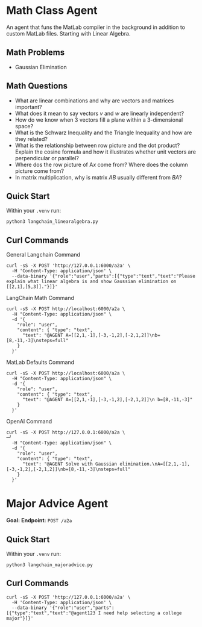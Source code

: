 # Math Class Agent
An agent that funs the MatLab compiler in the background in addition to custom MatLab files. Starting with Linear Algebra. 

## Math Problems 
* Gaussian Elimination

## Math Questions
* What are linear combinations and why are vectors and matrices important?
* What does it mean to say vectors *v* and *w* are linearly independent?
* How do we know when 3 vectors fill a plane within a 3-dimensional space?
* What is the Schwarz Inequality and the Triangle Inequality and how are they related?
* What is the relationship between row picture and the dot product? Explain the cosine formula and how it illustrates whether unit vectors are perpendicular or parallel?
* Where dos the row picture of A*x* come from? Where does the column picture come from?
* In matrix multiplication, why is matrix *AB* usually different from *BA*?
  
## Quick Start 
Within your `.venv` run: 
```
python3 langchain_linearalgebra.py
```

## Curl Commands

General Langchain Command
```
curl -sS -X POST 'http://127.0.0.1:6000/a2a' \
  -H 'Content-Type: application/json' \
  --data-binary '{"role":"user","parts":[{"type":"text","text":"Please explain what linear algebra is and show Gaussian elimination on [[2,1],[5,3]]."}]}'
```

LangChain Math Command
```
curl -sS -X POST http://localhost:6000/a2a \             
  -H "Content-Type: application/json" \
  -d '{
    "role": "user",
    "content": { "type": "text",
      "text": "@AGENT A=[[2,1,-1],[-3,-1,2],[-2,1,2]]\nb=[8,-11,-3]\nsteps=full"
    }
  }'
```

MatLab Defaults Command
```
curl -sS -X POST http://localhost:6000/a2a \      
  -H "Content-Type: application/json" \
  -d '{
    "role": "user",
    "content": { "type": "text",
      "text": "@AGENT A=[[2,1,-1],[-3,-1,2],[-2,1,2]]\n b=[8,-11,-3]"
    }
  }'
```

OpenAI Command
```
curl -sS -X POST http://127.0.0.1:6000/a2a \                                     ─╯
  -H "Content-Type: application/json" \
  -d '{
    "role": "user",
    "content": { "type": "text",
      "text": "@AGENT Solve with Gaussian elimination.\nA=[[2,1,-1],[-3,-1,2],[-2,1,2]]\nb=[8,-11,-3]\nsteps=full"
    }
  }'
```
# Major Advice Agent
**Goal:** 
**Endpoint:** `POST /a2a`

## Quick Start 
Within your `.venv` run: 
```
python3 langchain_majoradvice.py
```

## Curl Commands

```
curl -sS -X POST 'http://127.0.0.1:6000/a2a' \
  -H 'Content-Type: application/json' \
  --data-binary '{"role":"user","parts":[{"type":"text","text":"@agent123 I need help selecting a college major"}]}'
```
